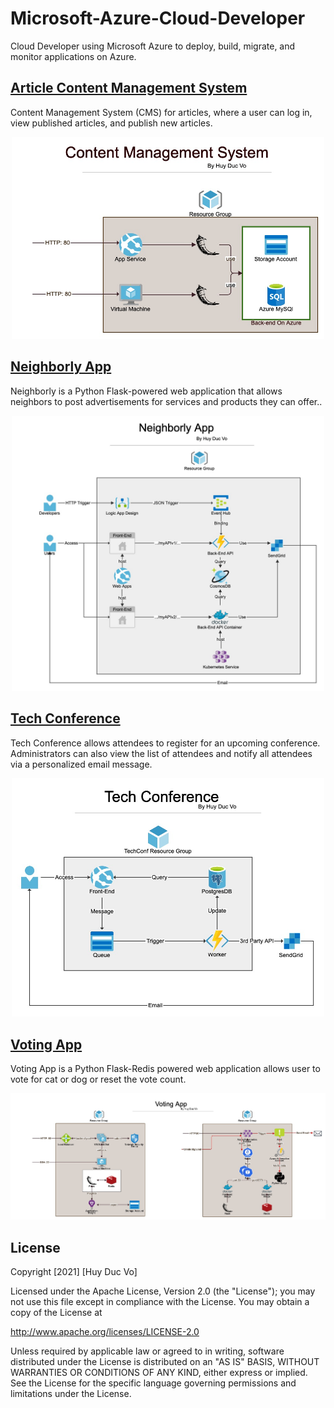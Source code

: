 # Microsoft-Azure-Cloud-Developer
Cloud Developer using Microsoft Azure to deploy, build, migrate, and monitor applications on Azure.

## [Article Content Management System](https://github.com/HuyDucVo/Article-CMS-FlaskWebProject)
Content Management System (CMS) for articles, where a user can log in, view published articles, and publish new articles.
<p align="center">
<a href="https://github.com/HuyDucVo/Article-CMS-FlaskWebProject">
<img src="https://github.com/HuyDucVo/Article-CMS-FlaskWebProject/blob/master/content_management_system.jpg" width="500px">
</a>
</p>

## [Neighborly App](https://github.com/HuyDucVo/NeighborlyApp)
Neighborly is a Python Flask-powered web application that allows neighbors to post advertisements for services and products they can offer..
<p align="center">
<a href="https://github.com/HuyDucVo/NeighborlyApp">
<img src="https://github.com/HuyDucVo/NeighborlyApp/blob/master/images/neighborly_app%20(1).jpg" width="500px">
</a>
</p>

## [Tech Conference](https://github.com/HuyDucVo/Tech-Conference)
Tech Conference allows attendees to register for an upcoming conference. Administrators can also view the list of attendees and notify all attendees via a personalized email message.
<p align="center">
<a href="https://github.com/HuyDucVo/Tech-Conference">
<img src="https://github.com/HuyDucVo/Tech-Conference/blob/main/screenshots/techconf.jpg" width="500px">
</a>
</p>

## [Voting App](https://github.com/HuyDucVo/voting-app)
Voting App is a Python Flask-Redis powered web application allows user to vote for cat or dog or reset the vote count.
<p align="center">
<a href="https://github.com/HuyDucVo/voting-app">
<img src="https://github.com/HuyDucVo/voting-app/blob/main/submission-screenshots/voting_app.jpg" >
</a>
</p>

## License

Copyright [2021] [Huy Duc Vo]

Licensed under the Apache License, Version 2.0 (the "License");
you may not use this file except in compliance with the License.
You may obtain a copy of the License at

http://www.apache.org/licenses/LICENSE-2.0

Unless required by applicable law or agreed to in writing, software
distributed under the License is distributed on an "AS IS" BASIS,
WITHOUT WARRANTIES OR CONDITIONS OF ANY KIND, either express or implied.
See the License for the specific language governing permissions and
limitations under the License.
